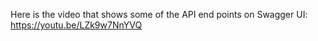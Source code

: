 Here is the video that shows some of the API end points on Swagger UI: https://youtu.be/LZk9w7NnYVQ
